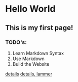# Hello World
## This is my first page!
### TODO's:
1. Learn Markdown Syntax
2. Use Markdown
3. Build the Website

[details](/details.html)
[details, lammer](https://lammerl.github.io/hello-world/details.html)